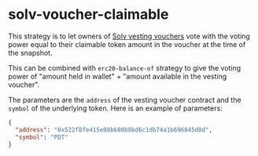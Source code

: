 # solv-voucher-claimable

This strategy is to let owners of [Solv vesting vouchers](https://solv.finance/) vote with the voting power equal to their claimable token amount in the voucher at the time of the snapshot.

This can be combined with `erc20-balance-of` strategy to give the voting power of "amount held in wallet" + "amount available in the vesting voucher".

The parameters are the `address` of the vesting voucher contract and the `symbol` of the underlying token. Here is an example of parameters:

```json
{
  "address": "0x522f8fe415e08b600b8bd6c1db74a1b696845d0d",
  "symbol": "PDT"
}
```

